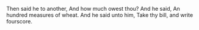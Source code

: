 Then said he to another, And how much owest thou? And he said, An hundred measures of wheat. And he said unto him, Take thy bill, and write fourscore.

